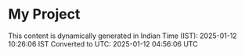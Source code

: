 # My Project

This content is dynamically generated in Indian Time (IST): 2025-01-12 10:26:06 IST
Converted to UTC: 2025-01-12 04:56:06 UTC
